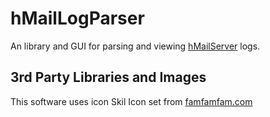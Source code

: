 hMailLogParser
==============

An library and GUI for parsing and viewing [hMailServer](http://www.hmailserver.com) logs.

3rd Party Libraries and Images
------------------------------

This software uses icon Skil Icon set from [famfamfam.com ](http://www.famfamfam.com/lab/icons/silk/)